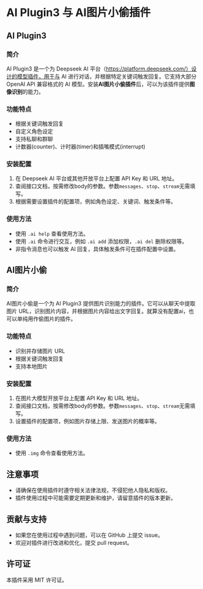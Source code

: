 # AI Plugin3 与 AI图片小偷插件

## AI Plugin3

### 简介

AI Plugin3 是一个为 Deepseek AI 平台（https://platform.deepseek.com/）设计的模型插件，用于与 AI 进行对话，并根据特定关键词触发回复。它支持大部分 OpenAI API 兼容格式的 AI 模型。安装**AI图片小偷插件**后，可以为该插件提供**图像识别**的能力。

### 功能特点

- 根据关键词触发回复
- 自定义角色设定
- 支持私聊和群聊
- 计数器(counter)、计时器(timer)和插嘴模式(interrupt)

### 安装配置

1. 在 Deepseek AI 平台或其他开放平台上配置 API Key 和 URL 地址。
2. 查阅接口文档，按需修改body的参数。参数`messages`、`stop`、`stream`无需填写。
3. 根据需要设置插件的配置项，例如角色设定、关键词、触发条件等。

### 使用方法

- 使用 `.ai help` 查看使用方法。
- 使用 `.ai` 命令进行交互，例如 `.ai add` 添加权限，`.ai del` 删除权限等。
- 非指令消息也可以触发 AI 回复，具体触发条件可在插件配置中设置。

## AI图片小偷

### 简介

AI图片小偷是一个为 AI Plugin3 提供图片识别能力的插件。它可以从聊天中提取图片 URL，识别图片内容，并根据图片内容给出文字回复。就算没有配置ai，也可以单纯用作偷图片的插件。

### 功能特点

- 识别并存储图片 URL
- 根据关键词触发回复
- 支持本地图片

### 安装配置

1. 在图片大模型开放平台上配置 API Key 和 URL 地址。
2. 查阅接口文档，按需修改body的参数。参数`messages`、`stop`、`stream`无需填写。
3. 设置插件的配置项，例如图片存储上限、发送图片的概率等。

### 使用方法

- 使用 `.img` 命令查看使用方法。

## 注意事项

- 请确保在使用插件时遵守相关法律法规，不侵犯他人隐私和版权。
- 插件使用过程中可能需要定期更新和维护，请留意插件的版本更新。

## 贡献与支持

- 如果您在使用过程中遇到问题，可以在 GitHub 上提交 issue。
- 欢迎对插件进行改进和优化，提交 pull request。

## 许可证

本插件采用 MIT 许可证。
